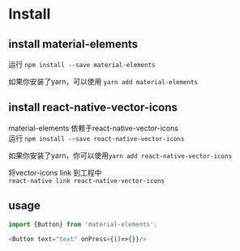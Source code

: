 # **Install**


## install  material-elements
运行 `npm install --save material-elements` 

如果你安装了yarn，可以使用 `yarn add material-elements`


## install react-native-vector-icons
material-elements 依赖于react-native-vector-icons <br/>
运行 `npm install --save react-native-vector-icons`

如果你安装了yarn，你可以使用`yarn add react-native-vector-icons`

将vector-icons link 到工程中<br/>
`react-native link react-native-vector-icons`

## usage

```js
import {Button} from 'material-elements';

<Button text="text" onPress={()=>{}}/>
```

